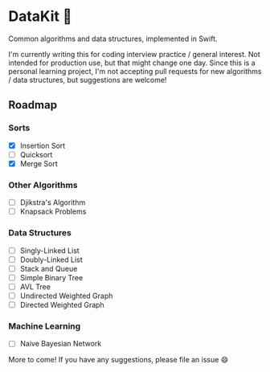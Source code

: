 # DataKit :deciduous_tree:
Common algorithms and data structures, implemented in Swift.

I'm currently writing this for coding interview practice / general interest. Not intended for production use, but that might change one day. Since this is a personal learning project, I'm not accepting pull requests for new algorithms / data structures, but suggestions are welcome!

## Roadmap
### Sorts
- [X] Insertion Sort
- [ ] Quicksort
- [X] Merge Sort

### Other Algorithms
- [ ] Djikstra's Algorithm
- [ ] Knapsack Problems

### Data Structures
- [ ] Singly-Linked List
- [ ] Doubly-Linked List
- [ ] Stack and Queue
- [ ] Simple Binary Tree
- [ ] AVL Tree
- [ ] Undirected Weighted Graph
- [ ] Directed Weighted Graph

### Machine Learning
- [ ] Naive Bayesian Network

More to come! If you have any suggestions, please file an issue :smile:
